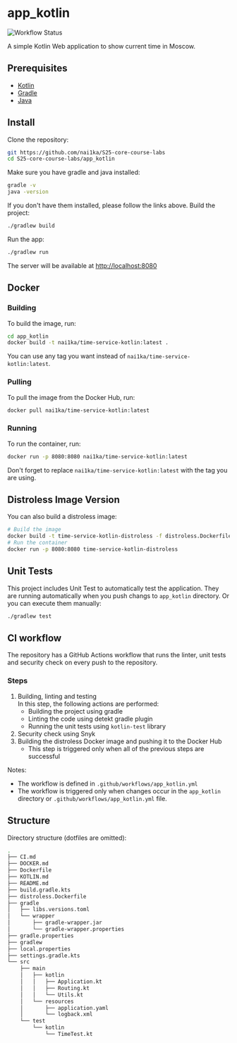 # app_kotlin

![Workflow Status](https://github.com/nai1ka/S25-core-course-labs/actions/workflows/app_kotlin.yml/badge.svg)

A simple Kotlin Web application to show current time in Moscow.

## Prerequisites

- [Kotlin](<https://kotlinlang.org/>)
- [Gradle](<https://gradle.org/install/>)
- [Java](<https://www.oracle.com/java/technologies/javase-jdk11-downloads.html>)

## Install

Clone the repository:

```sh
git https://github.com/nai1ka/S25-core-course-labs
cd S25-core-course-labs/app_kotlin
```

Make sure you have gradle and java installed:

```sh
gradle -v
java -version
```

If you don't have them installed, please follow the links above.
Build the project:

```sh
./gradlew build
```

Run the app:

```sh
./gradlew run
```

The server will be available at [http://localhost:8080](http://localhost:8080)

## Docker

### Building

To build the image, run:

```sh
cd app_kotlin
docker build -t nai1ka/time-service-kotlin:latest .
```

You can use any tag you want instead of `nai1ka/time-service-kotlin:latest`.

### Pulling

To pull the image from the Docker Hub, run:

```sh
docker pull nai1ka/time-service-kotlin:latest
```

### Running

To run the container, run:

```sh
docker run -p 8080:8080 nai1ka/time-service-kotlin:latest
```

Don't forget to replace `nai1ka/time-service-kotlin:latest` with the tag you are using.

## Distroless Image Version

You can also build a distroless image:

```sh
# Build the image
docker build -t time-service-kotlin-distroless -f distroless.Dockerfile .
# Run the container
docker run -p 8080:8080 time-service-kotlin-distroless
```

## Unit Tests

This project includes Unit Test to automatically test the application.
They are running automatically when you push changs to `app_kotlin` directory. Or you can execute them manually:

```sh
./gradlew test
```

## CI workflow

The repository has a GitHub Actions workflow that runs the linter, unit tests and security check on every push to the repository.

### Steps

1. Building, linting and testing\
    In this step, the following actions are performed:
    - Building the project using gradle
    - Linting the code using detekt gradle plugin
    - Running the unit tests using `kotlin-test` library
2. Security check using Snyk
3. Building the distroless Docker image and pushing it to the Docker Hub
    - This step is triggered only when all of the previous steps are successful

Notes:

- The workflow is defined in `.github/workflows/app_kotlin.yml`
- The workflow is triggered only when changes occur in the `app_kotlin` directory or `.github/workflows/app_kotlin.yml` file.

## Structure

Directory structure (dotfiles are omitted):

```sh
.
├── CI.md
├── DOCKER.md
├── Dockerfile
├── KOTLIN.md
├── README.md
├── build.gradle.kts
├── distroless.Dockerfile
├── gradle
│   ├── libs.versions.toml
│   └── wrapper
│       ├── gradle-wrapper.jar
│       └── gradle-wrapper.properties
├── gradle.properties
├── gradlew
├── local.properties
├── settings.gradle.kts
└── src
    ├── main
    │   ├── kotlin
    │   │   ├── Application.kt
    │   │   ├── Routing.kt
    │   │   └── Utils.kt
    │   └── resources
    │       ├── application.yaml
    │       └── logback.xml
    └── test
        └── kotlin
            └── TimeTest.kt
```
